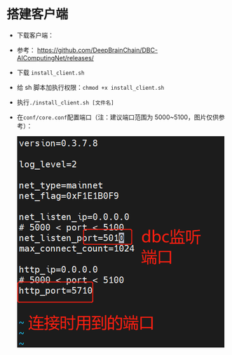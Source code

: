 # 搭建客户端

- 下载客户端：

- 参考： https://github.com/DeepBrainChain/DBC-AIComputingNet/releases/

- 下载 `install_client.sh`

- 给 sh 脚本加执行权限：`chmod +x install_client.sh `

- 执行`./install_client.sh [文件名]`

- 在`conf/core.conf`配置端口（注：建议端口范围为 5000~5100，图片仅供参考）：

  ![ip_port](./build_client.assets/ip_port.png)
